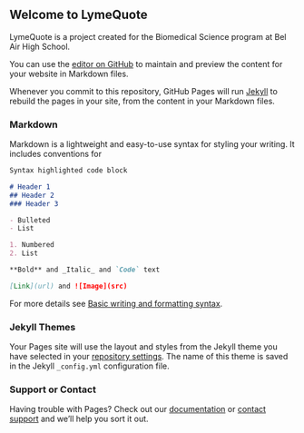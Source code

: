 ## Welcome to LymeQuote

LymeQuote is a project created for the Biomedical Science program at Bel Air High School.

<script>
class Quote {
  constructor(text = null, author = null, date = null) {
    this.text = String(text);
    this.author = String(author);
    this.date = Number(date);
  }
}

quotes = [
    new Quote("Education is the most powerful weapon which you can use to change the world.", "Nelson Mandela", null), 
    new Quote("Out of suffering have emerged the strongest souls; the most massive characters are seared with scars.", "Edwin Hubbel Chapin", null),
    // new Quote("Why is the medical community complacently treating patients with inflammatory autoimmune diseases with immunosuppresives when these drugs only treat symptoms — not root cause — and put patients at greater risk for developing potentially life-threatening opportunistic infections and cancers?", "Neil Spector, MD", null),
    // new Quote("Three things cannot long be hidden: the sun, the moon, and the truth.","Buddha", null),
    // new Quote("Wisdom begins in wonder.","Socrates", null),
    // new Quote("Can't fly an airplane while looking down","Logan Bennett", null),
    // new Quote("Big fat hairy deal","Garfield", null),
    // new Quote("allah cat allah cat","allah cat", null),
    // new Quote("THEY HIT THE PENTAGON", "Zach Hadel", null),
    new Quote("Millions of people worldwide suffer from autoimmune disease and chronic illness. What is fueling this 21st-century pandemic?", null, 2020),
    new Quote("Matt loves skin", "Anthony Gu", 2022),
    new Quote("Early bird gets the worm"),
    new Quote("It is only when mosquito land on your balls that you realize there is a way to solve problems without using violence.", "Confucius")
  ]

function print_quotes() {
  for (let i = 0; i < quotes.length; i++) {
    document.write(quotes[i].text + " - " + quotes[i].author + ", " + quotes[i].date + "<br>");
  }
}

var index
var old_index
function random_quote() {
  old_index = index
  
  while (index == old_index) {
    index = Math.floor(Math.random() * quotes.length);
  }

  quote = quotes[index].text;

  if (quotes[index.author] != null) {
    quote = quote + " — " + quotes[index.author];
  } else {
    quote = quote + " —  Unknown";
  }

  if (quotes[index.date] != null) {
    quote = quote + ", " + quotes[index.date];
  }

  quote = quote + "<br>";

  document.getElementById("quote").innerHTML = quote;

  // document.getElementById("quote").innerHTML = quotes[index].text + " — " + quotes[index].author + ", " + quotes[index].date "<br>";
}

random_quote();
document.getElementById("quote").innerHTML = quotes[index].text + " — " + quotes[index].author + "<br>";
</script>

You can use the [editor on GitHub](https://github.com/aco4/LymeQuote/edit/gh-pages/index.md) to maintain and preview the content for your website in Markdown files.

Whenever you commit to this repository, GitHub Pages will run [Jekyll](https://jekyllrb.com/) to rebuild the pages in your site, from the content in your Markdown files.

### Markdown

Markdown is a lightweight and easy-to-use syntax for styling your writing. It includes conventions for

```markdown
Syntax highlighted code block

# Header 1
## Header 2
### Header 3

- Bulleted
- List

1. Numbered
2. List

**Bold** and _Italic_ and `Code` text

[Link](url) and ![Image](src)
```

For more details see [Basic writing and formatting syntax](https://docs.github.com/en/github/writing-on-github/getting-started-with-writing-and-formatting-on-github/basic-writing-and-formatting-syntax).

### Jekyll Themes

Your Pages site will use the layout and styles from the Jekyll theme you have selected in your [repository settings](https://github.com/aco4/LymeQuote/settings/pages). The name of this theme is saved in the Jekyll `_config.yml` configuration file.

### Support or Contact

Having trouble with Pages? Check out our [documentation](https://docs.github.com/categories/github-pages-basics/) or [contact support](https://support.github.com/contact) and we’ll help you sort it out.
